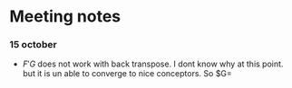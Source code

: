 # Meeting notes

### 15 october
- $F'G$ does not work with back transpose. I dont know why at this point. but it is un able to converge to nice conceptors. So $G=
